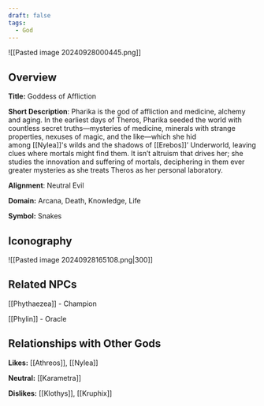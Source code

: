 ```yaml
---
draft: false
tags:
  - God
---
```

![[Pasted image 20240928000445.png]]
## Overview 

**Title:** Goddess of Affliction

**Short Description**: Pharika is the god of affliction and medicine, alchemy and aging. In the earliest days of Theros, Pharika seeded the world with countless secret truths—mysteries of medicine, minerals with strange properties, nexuses of magic, and the like—which she hid among [[Nylea]]'s wilds and the shadows of [[Erebos]]’ Underworld, leaving clues where mortals might find them. It isn’t altruism that drives her; she studies the innovation and suffering of mortals, deciphering in them ever greater mysteries as she treats Theros as her personal laboratory.

**Alignment**: Neutral Evil

**Domain:** Arcana, Death, Knowledge, Life

**Symbol:** Snakes

## Iconography 
![[Pasted image 20240928165108.png|300]]


## Related NPCs

[[Phythaezea]] - Champion

[[Phylin]] - Oracle

## Relationships with Other Gods

**Likes:** [[Athreos]], [[Nylea]]

**Neutral:** [[Karametra]]

**Dislikes:** [[Klothys]], [[Kruphix]]

